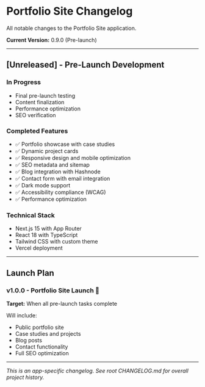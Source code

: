 # Portfolio Site Changelog

All notable changes to the Portfolio Site application.

**Current Version:** 0.9.0 (Pre-launch)

---

## [Unreleased] - Pre-Launch Development

### In Progress
- Final pre-launch testing
- Content finalization
- Performance optimization
- SEO verification

### Completed Features
- ✅ Portfolio showcase with case studies
- ✅ Dynamic project cards
- ✅ Responsive design and mobile optimization
- ✅ SEO metadata and sitemap
- ✅ Blog integration with Hashnode
- ✅ Contact form with email integration
- ✅ Dark mode support
- ✅ Accessibility compliance (WCAG)
- ✅ Performance optimization

### Technical Stack
- Next.js 15 with App Router
- React 18 with TypeScript
- Tailwind CSS with custom theme
- Vercel deployment

---

## Launch Plan

### v1.0.0 - Portfolio Site Launch 🚀
**Target:** When all pre-launch tasks complete

Will include:
- Public portfolio site
- Case studies and projects
- Blog posts
- Contact functionality
- Full SEO optimization

---

*This is an app-specific changelog. See root CHANGELOG.md for overall project history.*

